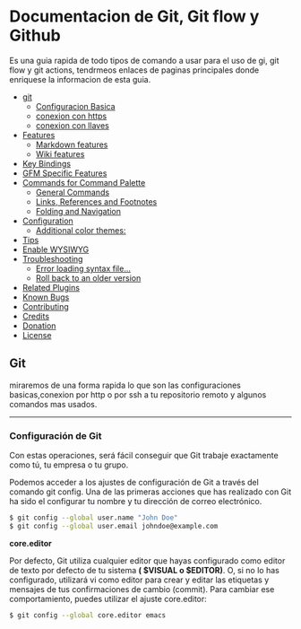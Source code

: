 # Documentacion de  Git, Git flow y Github

Es una guia rapida de todo tipos de comando a usar para el uso de gi, git flow y git actions, tendrmeos enlaces de paginas principales donde enriquese la informacion de esta guia. 

- [git](#git)
    - [Configuracion Basica](#configuracion-basica)
    - [conexion con https](#conexion-con-https)
    - [conexion con  llaves](#creacion-de-llaves)
- [Features](#features)
    - [Markdown features](#markdown-features)
    - [Wiki features](#wiki-features)
- [Key Bindings](#key-bindings)
- [GFM Specific Features](#gfm-specific-features)
- [Commands for Command Palette](#commands-for-command-palette)
    - [General Commands](#general-commands)
    - [Links, References and Footnotes](#links-references-and-footnotes)
    - [Folding and Navigation](#folding-and-navigation)
- [Configuration](#configuration)
    - [Additional color themes:](#additional-color-themes)
- [Tips](#tips)
- [Enable WYSIWYG](#enable-wysiwyg)
- [Troubleshooting](#troubleshooting)
    - [Error loading syntax file...](#error-loading-syntax-file)
    - [Roll back to an older version](#roll-back-to-an-older-version)
- [Related Plugins](#related-plugins)
- [Known Bugs](#known-bugs)
- [Contributing](#contributing)
- [Credits](#credits)
- [Donation](#donation)
- [License](#license)

<!-- /MarkdownTOC -->

## Git

miraremos de una forma rapida lo que son las configuraciones basicas,conexion por http o por ssh a tu repositorio remoto y algunos comandos mas usados.

***

### Configuración de Git

Con estas operaciones, será fácil conseguir que Git trabaje exactamente como tú, tu empresa o tu grupo.

Podemos acceder a los ajustes de configuración de Git a través del comando git config. Una de las primeras acciones que has realizado con Git ha sido el configurar tu nombre y tu dirección de correo electrónico.

```bash
$ git config --global user.name "John Doe"
$ git config --global user.email johndoe@example.com
```

__core.editor__

Por defecto, Git utiliza cualquier editor que hayas configurado como editor de texto por defecto de tu sistema **( $VISUAL  o  $EDITOR)**. O, si no lo has configurado, utilizará vi como editor para crear y editar las etiquetas y mensajes de tus confirmaciones de cambio (commit). Para cambiar ese comportamiento, puedes utilizar el ajuste core.editor:

```bash
$ git config --global core.editor emacs
```

